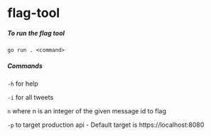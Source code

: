 # flag-tool

##### To run the flag tool
```
go run . <command>
```

##### Commands
 ```-h``` for help

 ```-i``` for all tweets

 ```n``` where n is an integer of the given message id to flag  

 ```-p``` to target production api - Default target is https://localhost:8080
